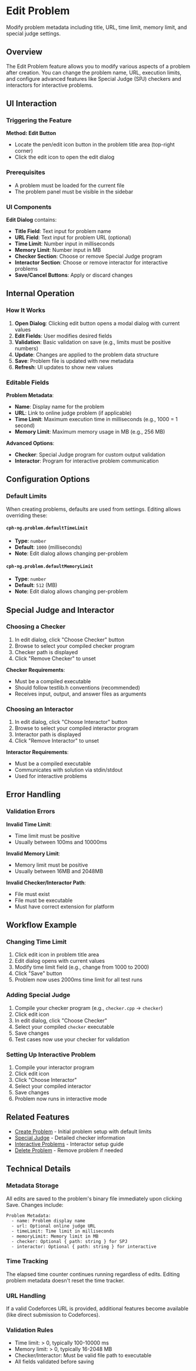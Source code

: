 # Edit Problem

Modify problem metadata including title, URL, time limit, memory limit, and special judge settings.

## Overview

The Edit Problem feature allows you to modify various aspects of a problem after creation. You can change the problem name, URL, execution limits, and configure advanced features like Special Judge (SPJ) checkers and interactors for interactive problems.

## UI Interaction

### Triggering the Feature

**Method: Edit Button**
- Locate the pen/edit icon button in the problem title area (top-right corner)
- Click the edit icon to open the edit dialog

### Prerequisites

- A problem must be loaded for the current file
- The problem panel must be visible in the sidebar

### UI Components

**Edit Dialog** contains:
- **Title Field**: Text input for problem name
- **URL Field**: Text input for problem URL (optional)
- **Time Limit**: Number input in milliseconds
- **Memory Limit**: Number input in MB
- **Checker Section**: Choose or remove Special Judge program
- **Interactor Section**: Choose or remove interactor for interactive problems
- **Save/Cancel Buttons**: Apply or discard changes

## Internal Operation

### How It Works

1. **Open Dialog**: Clicking edit button opens a modal dialog with current values
2. **Edit Fields**: User modifies desired fields
3. **Validation**: Basic validation on save (e.g., limits must be positive numbers)
4. **Update**: Changes are applied to the problem data structure
5. **Save**: Problem file is updated with new metadata
6. **Refresh**: UI updates to show new values

### Editable Fields

**Problem Metadata**:
- **Name**: Display name for the problem
- **URL**: Link to online judge problem (if applicable)
- **Time Limit**: Maximum execution time in milliseconds (e.g., 1000 = 1 second)
- **Memory Limit**: Maximum memory usage in MB (e.g., 256 MB)

**Advanced Options**:
- **Checker**: Special Judge program for custom output validation
- **Interactor**: Program for interactive problem communication

## Configuration Options

### Default Limits

When creating problems, defaults are used from settings. Editing allows overriding these:

#### `cph-ng.problem.defaultTimeLimit`
- **Type**: `number`
- **Default**: `1000` (milliseconds)
- **Note**: Edit dialog allows changing per-problem

#### `cph-ng.problem.defaultMemoryLimit`
- **Type**: `number`
- **Default**: `512` (MB)
- **Note**: Edit dialog allows changing per-problem

## Special Judge and Interactor

### Choosing a Checker

1. In edit dialog, click "Choose Checker" button
2. Browse to select your compiled checker program
3. Checker path is displayed
4. Click "Remove Checker" to unset

**Checker Requirements**:
- Must be a compiled executable
- Should follow testlib.h conventions (recommended)
- Receives input, output, and answer files as arguments

### Choosing an Interactor

1. In edit dialog, click "Choose Interactor" button
2. Browse to select your compiled interactor program
3. Interactor path is displayed
4. Click "Remove Interactor" to unset

**Interactor Requirements**:
- Must be a compiled executable
- Communicates with solution via stdin/stdout
- Used for interactive problems

## Error Handling

### Validation Errors

**Invalid Time Limit**:
- Time limit must be positive
- Usually between 100ms and 10000ms

**Invalid Memory Limit**:
- Memory limit must be positive
- Usually between 16MB and 2048MB

**Invalid Checker/Interactor Path**:
- File must exist
- File must be executable
- Must have correct extension for platform

## Workflow Example

### Changing Time Limit

1. Click edit icon in problem title area
2. Edit dialog opens with current values
3. Modify time limit field (e.g., change from 1000 to 2000)
4. Click "Save" button
5. Problem now uses 2000ms time limit for all test runs

### Adding Special Judge

1. Compile your checker program (e.g., `checker.cpp` → `checker`)
2. Click edit icon
3. In edit dialog, click "Choose Checker"
4. Select your compiled `checker` executable
5. Save changes
6. Test cases now use your checker for validation

### Setting Up Interactive Problem

1. Compile your interactor program
2. Click edit icon
3. Click "Choose Interactor"
4. Select your compiled interactor
5. Save changes
6. Problem now runs in interactive mode

## Related Features

- [Create Problem](create-problem.md) - Initial problem setup with default limits
- [Special Judge](special-judge.md) - Detailed checker information
- [Interactive Problems](interactive-problems.md) - Interactor setup guide
- [Delete Problem](delete-problem.md) - Remove problem if needed

## Technical Details

### Metadata Storage

All edits are saved to the problem's binary file immediately upon clicking Save. Changes include:

```
Problem Metadata:
  - name: Problem display name
  - url: Optional online judge URL
  - timeLimit: Time limit in milliseconds
  - memoryLimit: Memory limit in MB
  - checker: Optional { path: string } for SPJ
  - interactor: Optional { path: string } for interactive
```

### Time Tracking

The elapsed time counter continues running regardless of edits. Editing problem metadata doesn't reset the time tracker.

### URL Handling

If a valid Codeforces URL is provided, additional features become available (like direct submission to Codeforces).

### Validation Rules

- Time limit: > 0, typically 100-10000 ms
- Memory limit: > 0, typically 16-2048 MB
- Checker/Interactor: Must be valid file path to executable
- All fields validated before saving

